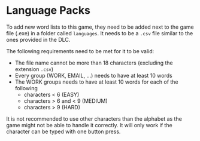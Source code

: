 # Language Packs

To add new word lists to this game, they need to be added next to the game file (.exe) in a
folder called `languages`. It needs to be a `.csv` file similar to the ones provided in
the DLC.

The following requirements need to be met for it to be valid:

- The file name cannot be more than 18 characters (excluding the extension `.csv`)
- Every group (WORK, EMAIL, ...) needs to have at least 10 words
- The WORK groups needs to have at least 10 words for each of the following
    - characters < 6 (EASY)
    - characters > 6 and < 9 (MEDIUM)
    - characters > 9 (HARD)

It is not recommended to use other characters than the alphabet as the game might not be
able to handle it correctly. It will only work if the character can be typed with one
button press.